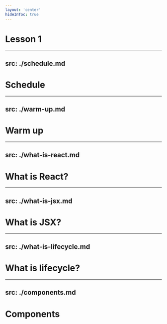 ```yaml
---
layout: 'center'
hideInToc: true
---
```


# Lesson 1

<Toc />

---
src: ./schedule.md
---

# Schedule

---
src: ./warm-up.md
---

# Warm up

---
src: ./what-is-react.md
---

# What is React?

---
src: ./what-is-jsx.md
---

# What is JSX?

---
src: ./what-is-lifecycle.md
---

# What is lifecycle?

---
src: ./components.md
---

# Components